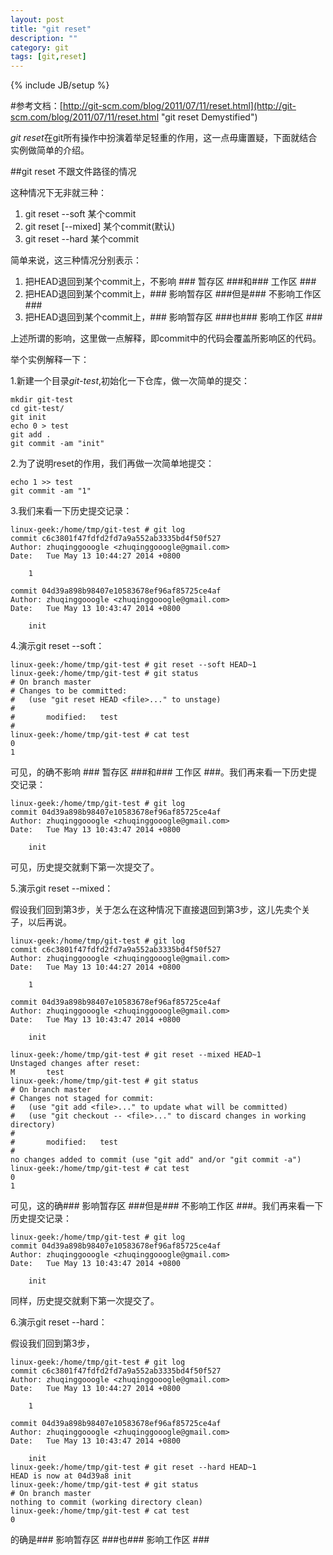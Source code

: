 ```yaml
---
layout: post
title: "git reset"
description: ""
category: git
tags: [git,reset]
---
```

{% include JB/setup %}  

#参考文档：[http://git-scm.com/blog/2011/07/11/reset.html](http://git-scm.com/blog/2011/07/11/reset.html "git reset Demystified")  

*git reset*在git所有操作中扮演着举足轻重的作用，这一点毋庸置疑，下面就结合实例做简单的介绍。  

##git reset 不跟文件路径的情况  

这种情况下无非就三种：  

1. git reset --soft 某个commit
2. git reset [--mixed] 某个commit(默认)
3. git reset --hard 某个commit  

简单来说，这三种情况分别表示：  

1. 把HEAD退回到某个commit上，不影响 ### 暂存区 ###和### 工作区 ###
2. 把HEAD退回到某个commit上，### 影响暂存区 ###但是### 不影响工作区 ###
3. 把HEAD退回到某个commit上，### 影响暂存区 ###也### 影响工作区 ###

上述所谓的影响，这里做一点解释，即commit中的代码会覆盖所影响区的代码。  

举个实例解释一下：  

1.新建一个目录*git-test*,初始化一下仓库，做一次简单的提交：

	mkdir git-test
	cd git-test/
	git init
	echo 0 > test
	git add .
	git commit -am "init"  

2.为了说明reset的作用，我们再做一次简单地提交：  

	echo 1 >> test
	git commit -am "1"  

3.我们来看一下历史提交记录：  

	linux-geek:/home/tmp/git-test # git log
	commit c6c3801f47fdfd2fd7a9a552ab3335bd4f50f527
	Author: zhuqinggooogle <zhuqinggooogle@gmail.com>
	Date:   Tue May 13 10:44:27 2014 +0800
	
	    1
	
	commit 04d39a898b98407e10583678ef96af85725ce4af
	Author: zhuqinggooogle <zhuqinggooogle@gmail.com>
	Date:   Tue May 13 10:43:47 2014 +0800
	
	    init 

4.演示git reset --soft：  

	linux-geek:/home/tmp/git-test # git reset --soft HEAD~1
	linux-geek:/home/tmp/git-test # git status
	# On branch master
	# Changes to be committed:
	#   (use "git reset HEAD <file>..." to unstage)
	#
	#       modified:   test
	#
	linux-geek:/home/tmp/git-test # cat test
	0
	1

可见，的确不影响 ### 暂存区 ###和### 工作区 ###。我们再来看一下历史提交记录： 

	linux-geek:/home/tmp/git-test # git log
	commit 04d39a898b98407e10583678ef96af85725ce4af
	Author: zhuqinggooogle <zhuqinggooogle@gmail.com>
	Date:   Tue May 13 10:43:47 2014 +0800
	
	    init 

可见，历史提交就剩下第一次提交了。  

5.演示git reset --mixed： 

假设我们回到第3步，关于怎么在这种情况下直接退回到第3步，这儿先卖个关子，以后再说。

	linux-geek:/home/tmp/git-test # git log
	commit c6c3801f47fdfd2fd7a9a552ab3335bd4f50f527
	Author: zhuqinggooogle <zhuqinggooogle@gmail.com>
	Date:   Tue May 13 10:44:27 2014 +0800
	
	    1
	
	commit 04d39a898b98407e10583678ef96af85725ce4af
	Author: zhuqinggooogle <zhuqinggooogle@gmail.com>
	Date:   Tue May 13 10:43:47 2014 +0800
	
	    init  

	linux-geek:/home/tmp/git-test # git reset --mixed HEAD~1
	Unstaged changes after reset:
	M       test
	linux-geek:/home/tmp/git-test # git status
	# On branch master
	# Changes not staged for commit:
	#   (use "git add <file>..." to update what will be committed)
	#   (use "git checkout -- <file>..." to discard changes in working directory)
	#
	#       modified:   test
	#
	no changes added to commit (use "git add" and/or "git commit -a")
	linux-geek:/home/tmp/git-test # cat test
	0
	1  

可见，这的确### 影响暂存区 ###但是### 不影响工作区 ###。我们再来看一下历史提交记录：  

	linux-geek:/home/tmp/git-test # git log
	commit 04d39a898b98407e10583678ef96af85725ce4af
	Author: zhuqinggooogle <zhuqinggooogle@gmail.com>
	Date:   Tue May 13 10:43:47 2014 +0800
	
	    init
同样，历史提交就剩下第一次提交了。  

6.演示git reset --hard： 

假设我们回到第3步，

	linux-geek:/home/tmp/git-test # git log
	commit c6c3801f47fdfd2fd7a9a552ab3335bd4f50f527
	Author: zhuqinggooogle <zhuqinggooogle@gmail.com>
	Date:   Tue May 13 10:44:27 2014 +0800
	
	    1
	
	commit 04d39a898b98407e10583678ef96af85725ce4af
	Author: zhuqinggooogle <zhuqinggooogle@gmail.com>
	Date:   Tue May 13 10:43:47 2014 +0800
	
	    init
	linux-geek:/home/tmp/git-test # git reset --hard HEAD~1
	HEAD is now at 04d39a8 init
	linux-geek:/home/tmp/git-test # git status
	# On branch master
	nothing to commit (working directory clean)
	linux-geek:/home/tmp/git-test # cat test 
	0  

的确是### 影响暂存区 ###也### 影响工作区 ###